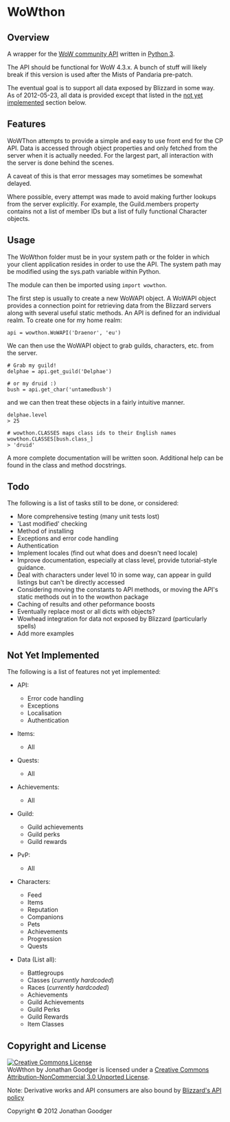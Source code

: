 ﻿# WoWthon #
## Overview ##
A wrapper for the [WoW community API][api docs] written in [Python 3][python].

The API should be functional for WoW 4.3.x. A bunch of stuff will likely break
if this version is used after the Mists of Pandaria pre-patch.

The eventual goal is to support all data exposed by Blizzard in some way.
As of 2012-05-23, all data is provided except that listed in the [not yet
implemented][nyi] section below.

[api docs]: http://blizzard.github.com/api-wow-docs/
[python]: http://www.python.org/
[nyi]: #not-yet-implemented

## Features ##
WoWThon attempts to provide a simple and easy to use front end for the CP API.
Data is accessed through object properties and only fetched from the server
when it is actually needed. For the largest part, all interaction with the
server is done behind the scenes.

A caveat of this is that error messages may sometimes be somewhat delayed.

Where possible, every attempt was made to avoid making further lookups from
the server explicitly. For example, the Guild.members property contains not
a list of member IDs but a list of fully functional Character objects.

## Usage ##
The WoWthon folder must be in your system path or the folder in which your
client application resides in order to use the API. The system path may be
modified using the sys.path variable within Python.

The module can then be imported using `import wowthon`.

The first step is usually to create a new WoWAPI object. A WoWAPI object
provides a connection point for retrieving data from the Blizzard servers
along with several useful static methods. An API is defined for an individual
realm. To create one for my home realm:

    api = wowthon.WoWAPI('Draenor', 'eu')

We can then use the WoWAPI object to grab guilds, characters, etc. from the
server.

    # Grab my guild!
    delphae = api.get_guild('Delphae')
    
    # or my druid :)
    bush = api.get_char('untamedbush')
    
and we can then treat these objects in a fairly intuitive manner.

    delphae.level
    > 25
    
    # wowthon.CLASSES maps class ids to their English names
    wowthon.CLASSES[bush.class_]
    > 'druid'
    
A more complete documentation will be written soon. Additional help can be
found in the class and method docstrings.

## Todo ##
The following is a list of tasks still to be done, or considered:

- More comprehensive testing (many unit tests lost)
- 'Last modified' checking
- Method of installing
- Exceptions and error code handling
- Authentication
- Implement locales (find out what does and doesn't need locale)
- Improve documentation, especially at class level, provide
  tutorial-style guidance.
- Deal with characters under level 10 in some way, can appear in guild
  listings but can't be directly accessed
- Considering moving the constants to API methods, or moving the
  API's static methods out in to the wowthon package
- Caching of results and other peformance boosts
- Eventually replace most or all dicts with objects?
- Wowhead integration for data not exposed by Blizzard (particularly spells)
- Add more examples

## Not Yet Implemented ##
The following is a list of features not yet implemented:

- API:
    - Error code handling
    - Exceptions
    - Localisation
    - Authentication

- Items:
    - All

- Quests:
    - All

- Achievements:
    - All

- Guild:
    - Guild achievements
    - Guild perks
    - Guild rewards

- PvP:
    - All

- Characters:
    - Feed
    - Items
    - Reputation
    - Companions
    - Pets
    - Achievements
    - Progression
    - Quests

- Data (List all):
    - Battlegroups
    - Classes (*currently hardcoded*)
    - Races (*currently hardcoded*)
    - Achievements
    - Guild Achievements
    - Guild Perks
    - Guild Rewards
    - Item Classes
    
## Copyright and License ##
<a rel="license" href="http://creativecommons.org/licenses/by-nc/3.0/">
<img alt="Creative Commons License" style="border-width:0"
src="http://i.creativecommons.org/l/by-nc/3.0/88x31.png" />
</a><br /><span xmlns:dct="http://purl.org/dc/terms/" property="dct:title">
WoWthon</span> by <span xmlns:cc="http://creativecommons.org/ns#" 
property="cc:attributionName">Jonathan Goodger</span> is licensed under a 
<a rel="license" href="http://creativecommons.org/licenses/by-nc/3.0/">
Creative Commons Attribution-NonCommercial 3.0 Unported License</a>.

Note: Derivative works and API consumers are also bound by
 [Blizzard's API policy][api policy]

Copyright © 2012 Jonathan Goodger

[api policy]: http://blizzard.github.com/api-wow-docs/#idp56608